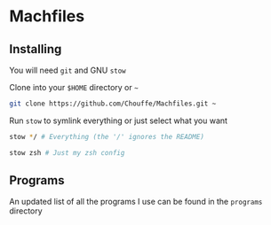 # Machfiles

## Installing

You will need `git` and GNU `stow`

Clone into your `$HOME` directory or `~`

```bash
git clone https://github.com/Chouffe/Machfiles.git ~
```

Run `stow` to symlink everything or just select what you want

```bash
stow */ # Everything (the '/' ignores the README)
```

```bash
stow zsh # Just my zsh config
```

## Programs

An updated list of all the programs I use can be found in the `programs` directory
